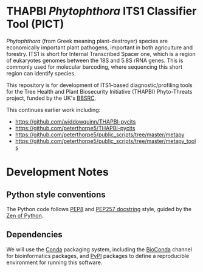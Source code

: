 # THAPBI *Phytophthora* ITS1 Classifier Tool (PICT)

*Phytophthora* (from Greek meaning plant-destroyer) species are economically
important plant pathogens, important in both agriculture and forestry. ITS1 is
short for Internal Transcribed Spacer one, which is a region of eukaryotes
genomes between the 18S and 5.8S rRNA genes. This is commonly used for
molecular barcoding, where sequencing this short region can identify species.

This repository is for development of ITS1-based diagnostic/profiling tools
for the Tree Health and Plant Biosecurity Initiative (THAPBI) Phyto-Threats
project, funded by the UK's [BBSRC](https://www.bbsrc.ac.uk).

This continues earlier work including:

* https://github.com/widdowquinn/THAPBI-pycits
* https://github.com/peterthorpe5/THAPBI-pycits
* https://github.com/peterthorpe5/public_scripts/tree/master/metapy
* https://github.com/peterthorpe5/public_scripts/tree/master/metapy_tools

# Development Notes

## Python style conventions

The Python code follows [PEP8](https://www.python.org/dev/peps/pep-0008/)
and [PEP257 docstring](https://www.python.org/dev/peps/pep-0257/) style,
guided by the [Zen of Python](https://www.python.org/dev/peps/pep-0020/).

## Dependencies

We will use the [Conda](https://conda.io/) packaging system, including the
[BioConda](https://bioconda.github.io/) channel for bioinformatics packages,
and [PyPI](https://pypi.python.org/) packages to define a reproducible
environment for running this software.
